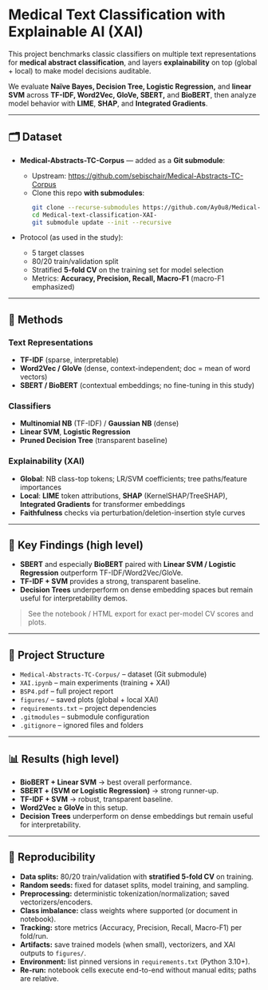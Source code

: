 # Medical Text Classification with Explainable AI (XAI)

This project benchmarks classic classifiers on multiple text representations for **medical abstract classification**, and layers **explainability** on top (global + local) to make model decisions auditable.

We evaluate **Naïve Bayes, Decision Tree, Logistic Regression,** and **linear SVM** across **TF-IDF, Word2Vec, GloVe, SBERT,** and **BioBERT**, then analyze model behavior with **LIME**, **SHAP**, and **Integrated Gradients**.

---

## 🗂 Dataset

- **Medical-Abstracts-TC-Corpus** — added as a **Git submodule**:
  - Upstream: https://github.com/sebischair/Medical-Abstracts-TC-Corpus
  - Clone this repo **with submodules**:
    ```bash
    git clone --recurse-submodules https://github.com/Ay0u8/Medical-text-classification-XAI-.git
    cd Medical-text-classification-XAI-
    git submodule update --init --recursive
    ```

- Protocol (as used in the study):
  - 5 target classes
  - 80/20 train/validation split
  - Stratified **5-fold CV** on the training set for model selection
  - Metrics: **Accuracy, Precision, Recall, Macro-F1** (macro-F1 emphasized)

---

## 🧠 Methods

### Text Representations
- **TF-IDF** (sparse, interpretable)
- **Word2Vec / GloVe** (dense, context-independent; doc = mean of word vectors)
- **SBERT / BioBERT** (contextual embeddings; no fine-tuning in this study)

### Classifiers
- **Multinomial NB** (TF-IDF) / **Gaussian NB** (dense)
- **Linear SVM**, **Logistic Regression**
- **Pruned Decision Tree** (transparent baseline)

### Explainability (XAI)
- **Global**: NB class-top tokens; LR/SVM coefficients; tree paths/feature importances
- **Local**: **LIME** token attributions, **SHAP** (KernelSHAP/TreeSHAP), **Integrated Gradients** for transformer embeddings
- **Faithfulness** checks via perturbation/deletion-insertion style curves

---

## 🔎 Key Findings (high level)

- **SBERT** and especially **BioBERT** paired with **Linear SVM / Logistic Regression** outperform TF-IDF/Word2Vec/GloVe.
- **TF-IDF + SVM** provides a strong, transparent baseline.
- **Decision Trees** underperform on dense embedding spaces but remain useful for interpretability demos.

> See the notebook / HTML export for exact per-model CV scores and plots.

---

## 📂 Project Structure

- `Medical-Abstracts-TC-Corpus/` – dataset (Git submodule)  
- `XAI.ipynb` – main experiments (training + XAI)  
- `BSP4.pdf` – full project report  
- `figures/` – saved plots (global + local XAI)  
- `requirements.txt` – project dependencies  
- `.gitmodules` – submodule configuration  
- `.gitignore` – ignored files and folders

---

## 📊 Results (high level)

- **BioBERT + Linear SVM** → best overall performance.
- **SBERT + (SVM or Logistic Regression)** → strong runner-up.
- **TF-IDF + SVM** → robust, transparent baseline.
- **Word2Vec ≥ GloVe** in this setup.
- **Decision Trees** underperform on dense embeddings but remain useful for interpretability.

---

## 🧪 Reproducibility

- **Data splits:** 80/20 train/validation with **stratified 5-fold CV** on training.
- **Random seeds:** fixed for dataset splits, model training, and sampling.
- **Preprocessing:** deterministic tokenization/normalization; saved vectorizers/encoders.
- **Class imbalance:** class weights where supported (or document in notebook).
- **Tracking:** store metrics (Accuracy, Precision, Recall, Macro-F1) per fold/run.
- **Artifacts:** save trained models (when small), vectorizers, and XAI outputs to `figures/`.
- **Environment:** list pinned versions in `requirements.txt` (Python 3.10+).
- **Re-run:** notebook cells execute end-to-end without manual edits; paths are relative.





